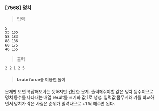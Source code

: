 ### [7568] 덩치

> 입력

	5
	55 185
	58 183
	88 186
	60 175
	46 155

> 출력

	2 2 1 2 5

> #### brute force를 이용한 풀이
문제만 보면 복잡해보이는 듯하지만 간단한 문제.
출력해줘야할 값은 덩치 등수이므로 덩치 등수를 나타내는 배열 result를 초기화 값 1로 생성.
입력값 몸무게와 키를 비교하면서 덩치가 작은 사람은 순위가 밀려나므로 +1 씩 해주면 된다.